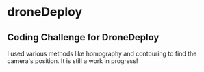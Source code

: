 # droneDeploy
## Coding Challenge for DroneDeploy

I used various methods like homography and contouring to find the camera's position. It is still a work in progress!
